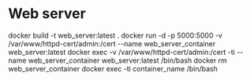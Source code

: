# Web server

docker build -t web_server:latest .
docker run -d -p 5000:5000 -v /var/www/httpd-cert/admin:/cert --name web_server_container web_server:latest
docker exec -v /var/www/httpd-cert/admin:/cert -ti  --name web_server_container web_server:latest /bin/bash
docker rm web_server_container
docker exec -ti container_name /bin/bash